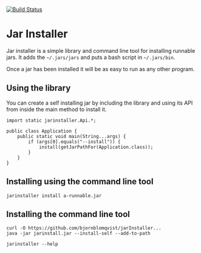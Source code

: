 [![Build Status](https://travis-ci.org/bjornblomqvist/jarInstaller.svg?branch=master)](https://travis-ci.org/bjornblomqvist/jarInstaller)

# Jar Installer

Jar installer is a simple library and command line tool for installing runnable
jars. It adds the `~/.jars/jars` and puts a bash script in `~/.jars/bin`.

Once a jar has been installed it will be as easy to run as any other program.

## Using the library
	
You can create a self installing jar by including the library and using its API
from inside the main method to install it.

    import static jarinstaller.Api.*;
    
    public class Application {
        public static void main(String...args) {
            if (args[0].equals("--install")) {
                install(getJarPathFor(Application.class));
            }
        }
    }

## Installing using the command line tool

    jarinstaller install a-runnable.jar
    
## Installing the command line tool

    curl -O https://github.com/bjornblomqvist/jarInstaller...
    java -jar jarinstall.jar --install-self --add-to-path
    
    jarinstaller --help